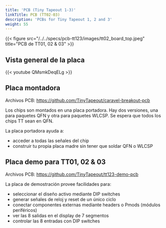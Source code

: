 ```yaml
---
title: 'PCB (Tiny Tapeout 1-3)'
linkTitle: PCB (TT02-03)
description: 'PCBs for Tiny Tapeout 1, 2 and 3'
weight: 55
---
```


{{< figure src="/../../specs/pcb-tt123/images/tt02_board_top.jpeg" title="PCB de TT01, 02 & 03" >}}

## Vista general de la placa

{{< youtube QMsmkDeqELg >}}

## Placa montadora

Archivos PCB: https://github.com/TinyTapeout/caravel-breakout-pcb

Los chips son montados en una placa portadora. Hay dos versiones, una para paquetes QFN y otra para paquetes WLCSP.
Se espera que todos los chips TT sean en QFN.

La placa portadora ayuda a:

* acceder a todas las señales del chip
* construir tu propia placa madre sin tener que soldar QFN o WLCSP

## Placa demo para TT01, 02 & 03

Archivos PCB: https://github.com/TinyTapeout/tt123-demo-pcb

La placa de demostración provee facilidades para:

* seleccionar el diseño activo mediante DIP switches
* generar señales de reloj y reset de un único ciclo
* conectar componentes externas mediante headers o Pmods (módulos periféricos)
* ver las 8 salidas en el display de 7 segmentos
* controlar las 8 entradas con DIP switches
